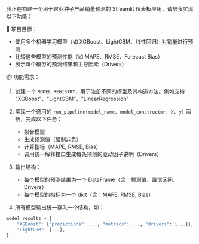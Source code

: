 我正在构建一个用于农业种子产品销量预测的 Streamlit 仪表板应用，请帮我实现以下功能：

🎯 项目目标：
- 使用多个机器学习模型（如 XGBoost、LightGBM、线性回归）对销量进行预测
- 比较这些模型的预测性能（如 MAPE、RMSE、Forecast Bias）
- 展示每个模型的预测结果和主导因素（Drivers）

📦 功能需求：

1. 创建一个 `MODEL_REGISTRY`，用于注册不同的模型及其构造方法。例如支持 "XGBoost"、"LightGBM"、"LinearRegression"

2. 实现一个通用的 `run_pipeline(model_name, model_constructor, X, y)` 函数，完成以下任务：
    - 拟合模型
    - 生成预测值（强制非负）
    - 计算指标（MAPE, RMSE, Bias）
    - 调用统一解释接口生成每条预测的驱动因子说明（Drivers）

3. 输出结构：
    - 每个模型的预测结果为一个 DataFrame（含：预测值、置信区间、Drivers）
    - 每个模型的指标为一个 dict（含：MAPE, RMSE, Bias）

4. 所有模型输出统一存入一个结构，如：
```python
model_results = {
    "XGBoost": {"predictions": ..., "metrics": ..., "drivers": [...]},
    "LightGBM": {...},
}
